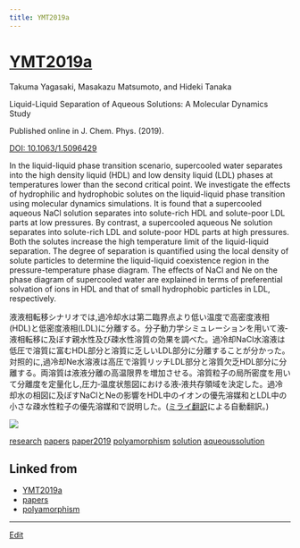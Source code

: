 ```yaml
---
title: YMT2019a
---
```

# [YMT2019a](/YMT2019a)

Takuma Yagasaki, Masakazu Matsumoto, and Hideki Tanaka 

Liquid-Liquid Separation of Aqueous Solutions: A Molecular Dynamics Study 

Published online in J. Chem. Phys. (2019).

[DOI: 10.1063/1.5096429](https://doi.org/10.1063/1.5096429)



In the liquid-liquid phase transition scenario, supercooled water separates into the high density liquid (HDL) and low density liquid (LDL) phases at temperatures lower than the second critical point. We investigate the effects of hydrophilic and hydrophobic solutes on the liquid-liquid phase transition using molecular dynamics simulations. It is found that a supercooled aqueous NaCl solution separates into solute-rich HDL and solute-poor LDL parts at low pressures. By contrast, a supercooled aqueous Ne solution separates into solute-rich LDL and solute-poor HDL parts at high pressures. Both the solutes increase the high temperature limit of the liquid-liquid separation. The degree of separation is quantified using the local density of solute particles to determine the liquid-liquid coexistence region in the pressure-temperature phase diagram. The effects of NaCl and Ne on the phase diagram of supercooled water are explained in terms of preferential solvation of ions in HDL and that of small hydrophobic particles in LDL, respectively.



液液相転移シナリオでは,過冷却水は第二臨界点より低い温度で高密度液相(HDL)と低密度液相(LDL)に分離する。分子動力学シミュレーションを用いて液‐液相転移に及ぼす親水性及び疎水性溶質の効果を調べた。過冷却NaCl水溶液は低圧で溶質に富むHDL部分と溶質に乏しいLDL部分に分離することが分かった。対照的に,過冷却Ne水溶液は高圧で溶質リッチLDL部分と溶質欠乏HDL部分に分離する。両溶質は液液分離の高温限界を増加させる。溶質粒子の局所密度を用いて分離度を定量化し,圧力‐温度状態図における液‐液共存領域を決定した。過冷却水の相図に及ぼすNaClとNeの影響をHDL中のイオンの優先溶媒和とLDL中の小さな疎水性粒子の優先溶媒和で説明した。([ミライ翻訳](https://miraitranslate.com)による自動翻訳。)



![](https://i.gyazo.com/94482faee7641afb2b0d86f71cf2224f.jpg)

[research](/research) [papers](/papers) [paper2019](/paper2019) [polyamorphism](/polyamorphism) [solution](/solution) [aqueoussolution](/aqueoussolution)





## Linked from

* [YMT2019a](/YMT2019a)
* [papers](/papers)
* [polyamorphism](/polyamorphism)


----

[Edit](https://github.com/vitroid/vitroid.github.io/edit/master/MD/YMT2019a.md)

